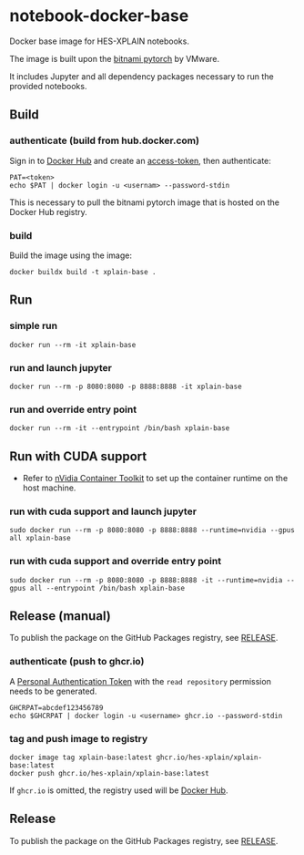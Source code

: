# notebook-docker-base
Docker base image for HES-XPLAIN notebooks.

The image is built upon the [bitnami pytorch](https://hub.docker.com/r/bitnami/pytorch/) by VMware.

It includes Jupyter and all dependency packages necessary to run the provided notebooks.

## Build

### authenticate (build from hub.docker.com)

Sign in to [Docker Hub](https://hub.docker.com/) and create an [access-token](docs.docker.com/go/access-tokens),
then authenticate:

```shell
PAT=<token>
echo $PAT | docker login -u <usernam> --password-stdin
```

This is necessary to pull the bitnami pytorch image that is hosted on the Docker Hub registry.

### build

Build the image using the image:

```shell
docker buildx build -t xplain-base .
```

## Run

### simple run
```shell
docker run --rm -it xplain-base
```

### run and launch jupyter
```shell
docker run --rm -p 8080:8080 -p 8888:8888 -it xplain-base
```

### run and override entry point
```shell
docker run --rm -it --entrypoint /bin/bash xplain-base
```

## Run with CUDA support

* Refer to [nVidia Container Toolkit](https://docs.nvidia.com/datacenter/cloud-native/container-toolkit/) to set up the container runtime on the host machine.

### run with cuda support and launch jupyter

```shell
sudo docker run --rm -p 8080:8080 -p 8888:8888 --runtime=nvidia --gpus all xplain-base
```

### run with cuda support and override entry point
```shell
sudo docker run --rm -p 8080:8080 -p 8888:8888 -it --runtime=nvidia --gpus all --entrypoint /bin/bash xplain-base
```

## Release (manual)

To publish the package on the GitHub Packages registry, see [RELEASE](RELEASE.md).

### authenticate (push to ghcr.io)

A [Personal Authentication Token](https://docs.github.com/en/authentication/keeping-your-account-and-data-secure/managing-your-personal-access-tokens)
with the `read repository` permission needs to be generated.

```shell
GHCRPAT=abcdef123456789
echo $GHCRPAT | docker login -u <username> ghcr.io --password-stdin
```

### tag and push image to registry

```shell
docker image tag xplain-base:latest ghcr.io/hes-xplain/xplain-base:latest
docker push ghcr.io/hes-xplain/xplain-base:latest
```

If `ghcr.io` is omitted, the registry used will be [Docker Hub](https://hub.docker.com/).

## Release

To publish the package on the GitHub Packages registry, see [RELEASE](RELEASE.md).
